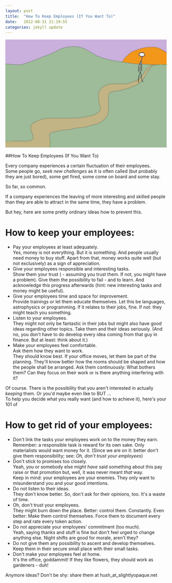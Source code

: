 ```yaml
---
layout: post
title:  "How To Keep Employees (If You Want To)"
date:   2012-08-31 21:19:55
categories: jekyll update
---
```


<img src="/images/IMG_1765.JPG" class="half-width left" />

##How To Keep Employees (If You Want To)


Every company experiences a certain fluctuation of their employees.  
Some people go, _seek new challenges_ as it is often called (but probably they are just bored), some get fired, some come on board and some stay. 

So far, so common.


If a company experiences the leaving of more interesting and skilled people than they are able to attract in the same time, they have a problem. 

But hey, here are some pretty ordinary ideas how to prevent this.


# How to keep your employees:

* Pay your employees at least adequately.  
Yes, money is not everything. But it is something. And people usually need money to buy stuff. Apart from that, money works quite well (but not exclusively) as a sign of appreciation.
* Give your employees responsible and interesting tasks.  
Show them your trust ( - assuming you trust them. If not, you might have a problem). Give them the possibility to fail - and to learn.   And acknowledge this progress afterwards (hint: new interesting tasks and money might be useful).
* Give your employees time and space for improvement.   
Provide trainings or let them educate themselves. Let this be languages, astrophysics or programming. If it relates to their jobs, fine. If not: they might teach you something.  
* Listen to your employees.   
They might not only be fantastic in their jobs but might also have good ideas regarding other topics. Take them and their ideas seriously. (And no, you don't have to do develop every idea coming from that guy in finance. But at least: think about it.)
* Make your employees feel comfortable.  
Ask them how they want to work.  
They should know best. If your office moves, let them be part of the planning. They'll know better how the rooms should be shaped and how the people shall be arranged. Ask them continuously: What bothers them? Can they focus on their work or is there anything interfering with it?

Of course. There is the possibility that you aren't interested in actually _keeping_ them. Or you'd maybe even like to BUT ...  
To help you decide what you really want (and how to achieve it), here's your 101 of

# How to get rid of your employees:

* Don't link the tasks your employees work on to the money they earn.   
Remember: a responsible task is reward for its own sake. Only materialists would want money for it. (Since we are on it: better don't give them responsibility; see: _Oh, don't trust your employees_)
* Don't stick to promises too closely.   
Yeah, you or somebody else _might have_ said something about this pay raise or that promotion but, well, it was never meant _that_ way.  
Keep in mind: your employees are your enemies. They only want to misunderstand you and your good intentions. 
* Do not listen to their ideas.   
They don't know better. So, don't ask for their opinions, too. It's a waste of time. 
* Oh, don't trust your employees.   
They might burn down the place. Better: control them. Constantly. Even better: Make them control themselves. Force them to document every step and rate every token action.
* Do not appreciate your employees' commitment (too much).   
Yeah, saying thanks and stuff is fine but don't feel urged to change anything else. Night shifts are good for morale, aren't they?
* Do not give them any possibility to ascent and develop themselves. Keep them in their secure small place with their small tasks.
* Don't make your employees feel at home.  
It's the office, goddammit! If they like flowers, they should work as gardeners - duh! 



Anymore ideas? Don't be shy: share them at hush_at_slightlyopaque.net




<img src="http://vg03.met.vgwort.de/na/e773200aade7416aa4ccbdd42e791f3b" width="1" height="1" alt="">